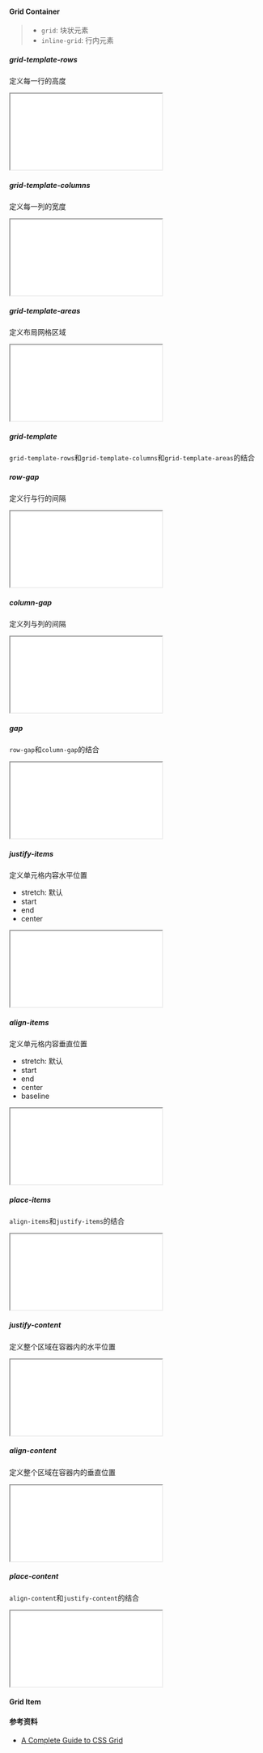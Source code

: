#### Grid Container

> - `grid`: 块状元素
> - `inline-grid`: 行内元素

##### grid-template-rows

定义每一行的高度

<iframe src="css/grid/grid-template-rows.html"></iframe>

##### grid-template-columns

定义每一列的宽度

<iframe src="css/grid/grid-template-columns.html"></iframe>

##### grid-template-areas

定义布局网格区域

<iframe src="css/grid/grid-template-areas.html"></iframe>

##### grid-template

`grid-template-rows`和`grid-template-columns`和`grid-template-areas`的结合

##### row-gap

定义行与行的间隔

<iframe src="css/grid/row-gap.html"></iframe>

##### column-gap

定义列与列的间隔

<iframe src="css/grid/column-gap.html"></iframe>

##### gap

`row-gap`和`column-gap`的结合

<iframe src="css/grid/gap.html"></iframe>

##### justify-items

定义单元格内容水平位置

- stretch: 默认
- start
- end
- center

<iframe src="css/grid/justify-items.html"></iframe>

##### align-items

定义单元格内容垂直位置

- stretch: 默认
- start
- end
- center
- baseline

<iframe src="css/grid/align-items.html"></iframe>

##### place-items

`align-items`和`justify-items`的结合

<iframe src="css/grid/place-items.html"></iframe>

##### justify-content

定义整个区域在容器内的水平位置

<iframe src="css/grid/justify-content.html"></iframe>

##### align-content

定义整个区域在容器内的垂直位置

<iframe src="css/grid/align-content.html"></iframe>

##### place-content

`align-content`和`justify-content`的结合

<iframe src="css/grid/place-content.html"></iframe>

#### Grid Item

#### 参考资料

- [A Complete Guide to CSS Grid](https://css-tricks.com/snippets/css/complete-guide-grid)
